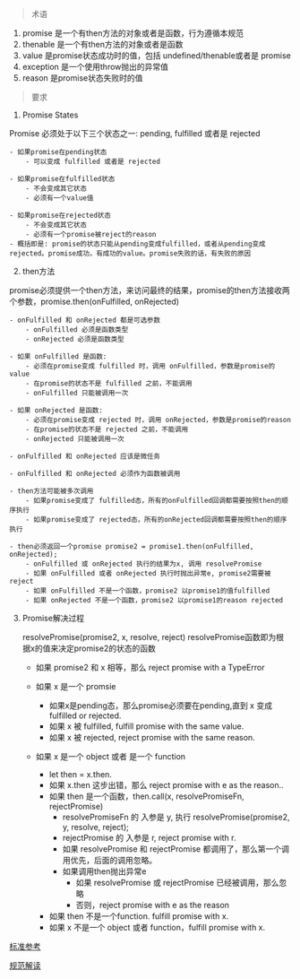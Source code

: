 > 术语

1. promise 是一个有then方法的对象或者是函数，行为遵循本规范
2. thenable 是一个有then方法的对象或者是函数
3. value 是promise状态成功时的值，包括 undefined/thenable或者是 promise
4. exception 是一个使用throw抛出的异常值
5. reason 是promise状态失败时的值
> 要求

1. Promise States

Promise 必须处于以下三个状态之一: pending, fulfilled 或者是 rejected

    - 如果promise在pending状态 
        - 可以变成 fulfilled 或者是 rejected

    - 如果promise在fulfilled状态 
        - 不会变成其它状态 
        - 必须有一个value值

    - 如果promise在rejected状态 
        - 不会变成其它状态 
        - 必须有一个promise被reject的reason
    - 概括即是: promise的状态只能从pending变成fulfilled，或者从pending变成rejected。promise成功，有成功的value。promise失败的话，有失败的原因


2. then方法

promise必须提供一个then方法，来访问最终的结果，promise的then方法接收两个参数，promise.then(onFulfilled, onRejected)

    - onFulfilled 和 onRejected 都是可选参数
        - onFulfilled 必须是函数类型 
        - onRejected 必须是函数类型

    - 如果 onFulfilled 是函数: 
        - 必须在promise变成 fulfilled 时，调用 onFulfilled，参数是promise的value 
        - 在promise的状态不是 fulfilled 之前，不能调用 
        - onFulfilled 只能被调用一次

    - 如果 onRejected 是函数: 
        - 必须在promise变成 rejected 时，调用 onRejected，参数是promise的reason 
        - 在promise的状态不是 rejected 之前，不能调用 
        - onRejected 只能被调用一次

    - onFulfilled 和 onRejected 应该是微任务

    - onFulfilled 和 onRejected 必须作为函数被调用

    - then方法可能被多次调用 
        - 如果promise变成了 fulfilled态，所有的onFulfilled回调都需要按照then的顺序执行 
        - 如果promise变成了 rejected态，所有的onRejected回调都需要按照then的顺序执行

    - then必须返回一个promise promise2 = promise1.then(onFulfilled, onRejected); 
        - onFulfilled 或 onRejected 执行的结果为x, 调用 resolvePromise 
        - 如果 onFulfilled 或者 onRejected 执行时抛出异常e, promise2需要被reject 
        - 如果 onFulfilled 不是一个函数，promise2 以promise1的值fulfilled 
        - 如果 onRejected 不是一个函数，promise2 以promise1的reason rejected

3. Promise解决过程

    resolvePromise(promise2, x, resolve, reject)  resolvePromise函数即为根据x的值来决定promise2的状态的函数

    - 如果 promise2 和 x 相等，那么 reject promise with a TypeError

    - 如果 x 是一个 promsie 
        - 如果x是pending态，那么promise必须要在pending,直到 x 变成 fulfilled or rejected. 
        - 如果 x 被 fulfilled, fulfill promise with the same value. 
        - 如果 x 被 rejected, reject promise with the same reason.

    - 如果 x 是一个 object 或者 是一个 function
        - let then = x.then.
        - 如果 x.then 这步出错，那么 reject promise with e as the reason..
        - 如果 then 是一个函数，then.call(x, resolvePromiseFn, rejectPromise)
            - resolvePromiseFn 的 入参是 y, 执行 resolvePromise(promise2, y, resolve, reject);
            - rejectPromise 的 入参是 r, reject promise with r.
            - 如果 resolvePromise 和 rejectPromise 都调用了，那么第一个调用优先，后面的调用忽略。
            - 如果调用then抛出异常e 
                - 如果 resolvePromise 或 rejectPromise 已经被调用，那么忽略
                - 否则，reject promise with e as the reason
        - 如果 then 不是一个function. fulfill promise with x.
        - 如果 x 不是一个 object 或者 function，fulfill promise with x.

[标准参考](https://promisesaplus.com/)


[规范解读](https://zhuanlan.zhihu.com/p/21834559)